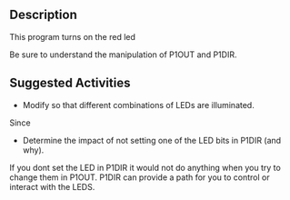 ## Description
This program turns on the red led

Be sure to understand the manipulation of P1OUT and P1DIR.

## Suggested Activities

* Modify so that different combinations of LEDs are illuminated.

Since 

* Determine the impact of not setting one of the LED bits in P1DIR (and why). 

If you dont set the LED in P1DIR it would not do anything when you try to
change them in P1OUT. P1DIR can provide a path for you to control or interact
with the LEDS.
